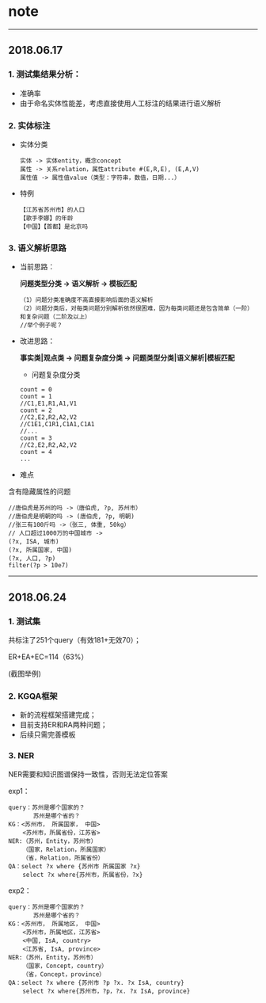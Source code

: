 ﻿# note
---
## 2018.06.17

### 1. 测试集结果分析：
* 准确率
* 由于命名实体性能差，考虑直接使用人工标注的结果进行语义解析

### 2. 实体标注
* 实体分类
    ```
    实体 -> 实体entity，概念concept
    属性 -> 关系relation，属性attribute #(E,R,E), (E,A,V)
    属性值 -> 属性值value（类型：字符串，数值，日期...）
    ```
    
* 特例
    ```
    【江苏省苏州市】的人口
    【歌手李娜】的年龄
    【中国】【首都】是北京吗
    ```

### 3. 语义解析思路
* 当前思路：

    **问题类型分类 -> 语义解析 -> 模板匹配**
    ```
    （1）问题分类准确度不高直接影响后面的语义解析    
    （2）问题分类后，对每类问题分别解析依然很困难，因为每类问题还是包含简单（一阶）和复杂问题（二阶及以上）
    //举个例子呢？
    ```
    
* 改进思路：

    **事实类|观点类 -> 问题复杂度分类 -> 问题类型分类|语义解析|模板匹配**

    * 问题复杂度分类
    ```
    count = 0
    count = 1
    //C1,E1,R1,A1,V1
    count = 2
    //C2,E2,R2,A2,V2
    //C1E1,C1R1,C1A1,C1A1
    //...
    count = 3
    //C2,E2,R2,A2,V2
    count = 4
    ...
    ```
    
* 难点

含有隐藏属性的问题
```
//唐伯虎是苏州的吗 ->（唐伯虎, ?p, 苏州市）
//唐伯虎是明朝的吗 -> (唐伯虎, ?p, 明朝)
//张三有100斤吗 ->（张三, 体重, 50kg）
// 人口超过1000万的中国城市 ->
(?x, ISA, 城市)
(?x, 所属国家, 中国)
(?x, 人口, ?p)
filter(?p > 10e7)
```

---
## 2018.06.24

### 1. 测试集

共标注了251个query（有效181+无效70）；

ER+EA+EC=114（63%）

(截图举例)

### 2. KGQA框架
* 新的流程框架搭建完成；
* 目前支持ER和RA两种问题；
* 后续只需完善模板

### 3. NER
NER需要和知识图谱保持一致性，否则无法定位答案

exp1：
```
query：苏州是哪个国家的？
       苏州是哪个省的？
KG：<苏州市， 所属国家， 中国>
    <苏州市，所属省份，江苏省>
NER:（苏州，Entity，苏州市）
    （国家，Relation，所属国家）
    （省，Relation，所属省份）
QA：select ?x where {苏州市 所属国家 ?x}
    select ?x where{苏州市，所属省份，?x}
```

exp2：
```
query：苏州是哪个国家的？
       苏州是哪个省的？
KG：<苏州市， 所属地区， 中国>
    <苏州市，所属地区，江苏省>
    <中国, IsA, country>
    <江苏省, IsA, province>
NER:（苏州，Entity，苏州市）
    （国家，Concept，country）
    （省，Concept，province）
QA：select ?x where {苏州市 ?p ?x. ?x IsA, country}
    select ?x where{苏州市，?p，?x. ?x IsA, province}
```